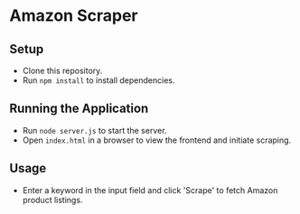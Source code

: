 # Amazon Scraper

## Setup
- Clone this repository.
- Run `npm install` to install dependencies.

## Running the Application
- Run `node server.js` to start the server.
- Open `index.html` in a browser to view the frontend and initiate scraping.

## Usage
- Enter a keyword in the input field and click 'Scrape' to fetch Amazon product listings.
